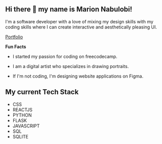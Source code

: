 ## Hi there 👋 my name is Marion Nabulobi!

I'm a software developer with a love of mixing my design skills with my coding skills where I can create interactive and aesthetically pleasing UI.

[Portfolio](https://marion-nabulobi.vercel.app/)

**Fun Facts**

* I started my passion for coding on freecodecamp.

* I am a digital artist who specializes in drawing portraits.

* If I'm not coding, I'm designing website applications on Figma. 

## My current Tech Stack
- CSS
- REACTJS
- PYTHON
- FLASK
- JAVASCRIPT
- SQL
- SQLITE



<!--
**arilobi/arilobi** is a ✨ _special_ ✨ repository because its `README.md` (this file) appears on your GitHub profile.

Here are some ideas to get you started:

- 🔭 I’m currently working on ...
- 🌱 I’m currently learning ...
- 👯 I’m looking to collaborate on ...
- 🤔 I’m looking for help with ...
- 💬 Ask me about ...
- 📫 How to reach me: ...
- 😄 Pronouns: ...
- ⚡ Fun fact: ...
-->
